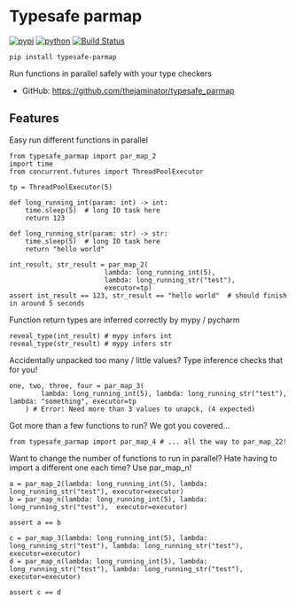 # Typesafe parmap


[![pypi](https://img.shields.io/pypi/v/typesafe-parmap.svg)](https://pypi.org/project/typesafe-parmap)
[![python](https://img.shields.io/pypi/pyversions/typesafe-parmap.svg)](https://pypi.org/project/typesafe-parmap)
[![Build Status](https://github.com/thejaminator/typesafe_parmap/actions/workflows/dev.yml/badge.svg)](https://github.com/thejaminator/typesafe_parmap/actions/workflows/dev.yml)

```
pip install typesafe-parmap
```

Run functions in parallel safely with your type checkers


* GitHub: <https://github.com/thejaminator/typesafe_parmap>


## Features

Easy run different functions in parallel
```
from typesafe_parmap import par_map_2
import time
from concurrent.futures import ThreadPoolExecutor

tp = ThreadPoolExecutor(5)

def long_running_int(param: int) -> int:
    time.sleep(5)  # long IO task here
    return 123

def long_running_str(param: str) -> str:
    time.sleep(5)  # long IO task here
    return "hello world"

int_result, str_result = par_map_2(
                        lambda: long_running_int(5),
                        lambda: long_running_str("test"),
                        executor=tp)
assert int_result == 123, str_result == "hello world"  # should finish in around 5 seconds
```

Function return types are inferred correctly by mypy / pycharm

```
reveal_type(int_result) # mypy infers int
reveal_type(str_result) # mypy infers str
```

Accidentally unpacked too many / little values? Type inference checks that for you!
```
one, two, three, four = par_map_3(
        lambda: long_running_int(5), lambda: long_running_str("test"), lambda: "something", executor=tp
    ) # Error: Need more than 3 values to unapck, (4 expected)
```

Got more than a few functions to run? We got you covered...
```
from typesafe_parmap import par_map_4 # ... all the way to par_map_22!
```

Want to change the number of functions to run in parallel? Hate having to import a different one each time?
Use par_map_n!
```
a = par_map_2(lambda: long_running_int(5), lambda: long_running_str("test"), executor=executor)
b = par_map_n(lambda: long_running_int(5), lambda: long_running_str("test"),  executor=executor)

assert a == b

c = par_map_3(lambda: long_running_int(5), lambda: long_running_str("test"), lambda: long_running_str("test"), executor=executor)
d = par_map_n(lambda: long_running_int(5), lambda: long_running_str("test"), lambda: long_running_str("test"), executor=executor)

assert c == d
```


